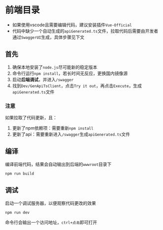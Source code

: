 # 前端目录
- 如果使用vscode且需要编辑代码，建议安装插件`Vue-Official`
- 代码中缺少一个自动生成的`apiGenerated.ts`文件，拉取代码后需要由开发者通过`SwaggerUI`生成，具体步骤见下文

## 首先
1. 确保本地安装了`node.js`尽可能新的稳定版本
2. 命令行运行`npm install`，若长时间无反应，更换国内镜像源
3. 启动**后端调试**，并进入`/swagger`
4. 找到`Dev/GenApiTsClient`，点击`Try it out`，再点击`Execute`，生成`apiGenerated.ts`文件

### 注意
如果拉取了代码更新，且：
1. 更新了npm依赖项：需要重新`npm install`
2. 更新了api：需要重新进入`/swagger`生成`apiGenerated.ts`文件

## 编译
编译前端代码，结果会自动输出到后端的`wwwroot`目录下
```bash
npm run build
```

## 调试
启动一个调试服务器，以便观察代码更改的效果
```bash
npm run dev
```
命令行会输出一个访问地址，`ctrl+点击`即可打开